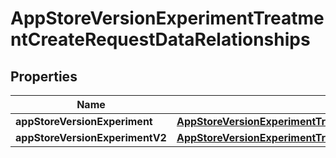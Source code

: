 

# AppStoreVersionExperimentTreatmentCreateRequestDataRelationships


## Properties

| Name | Type | Description | Notes |
|------------ | ------------- | ------------- | -------------|
|**appStoreVersionExperiment** | [**AppStoreVersionExperimentTreatmentCreateRequestDataRelationshipsAppStoreVersionExperiment**](AppStoreVersionExperimentTreatmentCreateRequestDataRelationshipsAppStoreVersionExperiment.md) |  |  |
|**appStoreVersionExperimentV2** | [**AppStoreVersionExperimentTreatmentCreateRequestDataRelationshipsAppStoreVersionExperimentV2**](AppStoreVersionExperimentTreatmentCreateRequestDataRelationshipsAppStoreVersionExperimentV2.md) |  |  [optional] |



